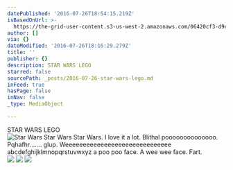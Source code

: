 ```yaml
---
datePublished: '2016-07-26T18:54:15.219Z'
isBasedOnUrl: >-
  https://the-grid-user-content.s3-us-west-2.amazonaws.com/06420cf3-d9c4-4ec2-8e0e-8bc802bb5552.jpg
author: []
via: {}
dateModified: '2016-07-26T18:16:29.279Z'
title: ''
publisher: {}
description: STAR WARS LEGO
starred: false
sourcePath: _posts/2016-07-26-star-wars-lego.md
inFeed: true
hasPage: false
inNav: false
_type: MediaObject

---
```

STAR WARS LEGO
![Star Wars Star Wars Star Wars. I love it a lot. Blithal poooooooooooooo. Pqhafhr....... glup. Weeeeeeeeeeeeeeeeeeeeeeeeeeeeee abcdefghijklmnopqrstuvwxyz a poo poo face. A wee wee face. Fart.](https://the-grid-user-content.s3-us-west-2.amazonaws.com/06420cf3-d9c4-4ec2-8e0e-8bc802bb5552.jpg)
![](https://the-grid-user-content.s3-us-west-2.amazonaws.com/8f9a1b4d-565b-4a42-b16e-492382b552d0.jpg)
![](https://the-grid-user-content.s3-us-west-2.amazonaws.com/881dc0b5-3e27-4837-ad0f-3e46c5e9e78a.jpg)
![](https://the-grid-user-content.s3-us-west-2.amazonaws.com/e46cf214-1e0d-4919-9957-7b4c3e172490.jpg)